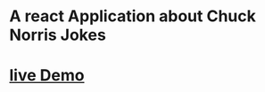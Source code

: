 # A react Application about Chuck Norris Jokes

# [live Demo](https://624fd929cda6ce3a93a769d3--strong-sherbet-bec591.netlify.app/)
